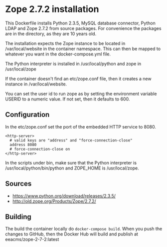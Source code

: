 Zope 2.7.2 installation
========================

This Dockerfile installs Python 2.3.5, MySQL database connector, Python LDAP
and Zope 2.7.2 from source packages. For convenience the packages are in
the directory, as they are 10 years old.

The installation expects the Zope instance to be located in /var/local/website
in the container namespace. This can then be mapped to whatever you want in the
docker-compose.yml file.

The Python interpreter is installed in /usr/local/python and zope in /usr/local/zope

If the container doesn't find an etc/zope.conf file, then it creates a new instance
in /var/local/website.

You can set the user id to run zope as by setting the environment variable USERID to
a numeric value. If not set, then it defaults to 600.

Configuration
-------------
In the etc/zope.conf set the port of the embedded HTTP service to 8080.
```
<http-server>
  # valid keys are "address" and "force-connection-close"
  address 8080
  # force-connection-close on
</http-server>
```
In the scripts under bin, make sure that the Python interpreter is /usr/local/python/bin/python
and ZOPE_HOME is /usr/local/zope.


Sources
-------
* https://www.python.org/download/releases/2.3.5/
* http://old.zope.org/Products/Zope/2.7.2/

Building
--------

The build the container locally do `docker-compose build`. When you push the changes to GitHub,
then the Docker Hub will build and publish at eeacms/zope-2-7-2:latest
